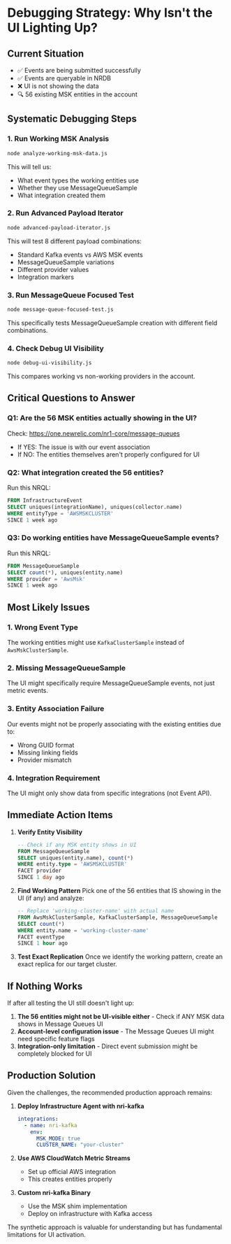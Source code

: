 # Debugging Strategy: Why Isn't the UI Lighting Up?

## Current Situation
- ✅ Events are being submitted successfully
- ✅ Events are queryable in NRDB
- ❌ UI is not showing the data
- 🔍 56 existing MSK entities in the account

## Systematic Debugging Steps

### 1. Run Working MSK Analysis
```bash
node analyze-working-msk-data.js
```
This will tell us:
- What event types the working entities use
- Whether they use MessageQueueSample
- What integration created them

### 2. Run Advanced Payload Iterator
```bash
node advanced-payload-iterator.js
```
This will test 8 different payload combinations:
- Standard Kafka events vs AWS MSK events
- MessageQueueSample variations
- Different provider values
- Integration markers

### 3. Run MessageQueue Focused Test
```bash
node message-queue-focused-test.js
```
This specifically tests MessageQueueSample creation with different field combinations.

### 4. Check Debug UI Visibility
```bash
node debug-ui-visibility.js
```
This compares working vs non-working providers in the account.

## Critical Questions to Answer

### Q1: Are the 56 MSK entities actually showing in the UI?
Check: https://one.newrelic.com/nr1-core/message-queues
- If YES: The issue is with our event association
- If NO: The entities themselves aren't properly configured for UI

### Q2: What integration created the 56 entities?
Run this NRQL:
```sql
FROM InfrastructureEvent 
SELECT uniques(integrationName), uniques(collector.name) 
WHERE entityType = 'AWSMSKCLUSTER' 
SINCE 1 week ago
```

### Q3: Do working entities have MessageQueueSample events?
Run this NRQL:
```sql
FROM MessageQueueSample 
SELECT count(*), uniques(entity.name) 
WHERE provider = 'AwsMsk' 
SINCE 1 week ago
```

## Most Likely Issues

### 1. Wrong Event Type
The working entities might use `KafkaClusterSample` instead of `AwsMskClusterSample`.

### 2. Missing MessageQueueSample
The UI might specifically require MessageQueueSample events, not just metric events.

### 3. Entity Association Failure
Our events might not be properly associating with the existing entities due to:
- Wrong GUID format
- Missing linking fields
- Provider mismatch

### 4. Integration Requirement
The UI might only show data from specific integrations (not Event API).

## Immediate Action Items

1. **Verify Entity Visibility**
   ```sql
   -- Check if any MSK entity shows in UI
   FROM MessageQueueSample 
   SELECT uniques(entity.name), count(*) 
   WHERE entity.type = 'AWSMSKCLUSTER' 
   FACET provider 
   SINCE 1 day ago
   ```

2. **Find Working Pattern**
   Pick one of the 56 entities that IS showing in the UI (if any) and analyze:
   ```sql
   -- Replace 'working-cluster-name' with actual name
   FROM AwsMskClusterSample, KafkaClusterSample, MessageQueueSample 
   SELECT count(*) 
   WHERE entity.name = 'working-cluster-name' 
   FACET eventType 
   SINCE 1 hour ago
   ```

3. **Test Exact Replication**
   Once we identify the working pattern, create an exact replica for our target cluster.

## If Nothing Works

If after all testing the UI still doesn't light up:

1. **The 56 entities might not be UI-visible either** - Check if ANY MSK data shows in Message Queues UI
2. **Account-level configuration issue** - The Message Queues UI might need specific feature flags
3. **Integration-only limitation** - Direct event submission might be completely blocked for UI

## Production Solution

Given the challenges, the recommended production approach remains:

1. **Deploy Infrastructure Agent with nri-kafka**
   ```yaml
   integrations:
     - name: nri-kafka
       env:
         MSK_MODE: true
         CLUSTER_NAME: "your-cluster"
   ```

2. **Use AWS CloudWatch Metric Streams**
   - Set up official AWS integration
   - This creates entities properly

3. **Custom nri-kafka Binary**
   - Use the MSK shim implementation
   - Deploy on infrastructure with Kafka access

The synthetic approach is valuable for understanding but has fundamental limitations for UI activation.